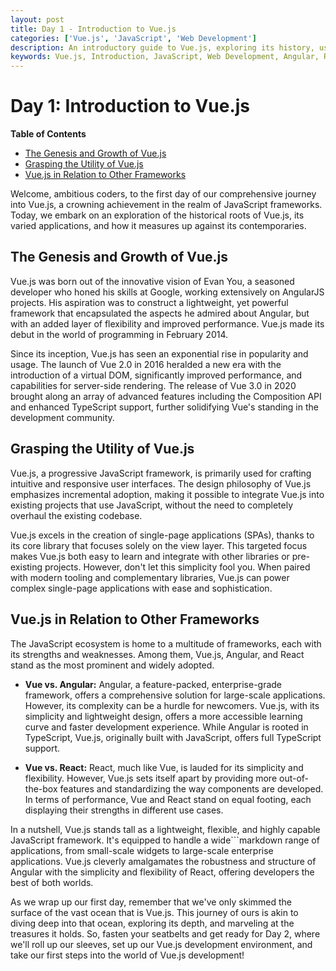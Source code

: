 ```yaml
---
layout: post
title: Day 1 - Introduction to Vue.js
categories: ['Vue.js', 'JavaScript', 'Web Development']
description: An introductory guide to Vue.js, exploring its history, usage, and comparison with other frameworks.
keywords: Vue.js, Introduction, JavaScript, Web Development, Angular, React
---
```

# Day 1: Introduction to Vue.js

**Table of Contents**
- [The Genesis and Growth of Vue.js](#the-genesis-and-growth-of-vue-js)
- [Grasping the Utility of Vue.js](#grasping-the-utility-of-vue-js)
- [Vue.js in Relation to Other Frameworks](#vue-js-in-relation-to-other-frameworks)

Welcome, ambitious coders, to the first day of our comprehensive journey into Vue.js, a crowning achievement in the realm of JavaScript frameworks. Today, we embark on an exploration of the historical roots of Vue.js, its varied applications, and how it measures up against its contemporaries.

## The Genesis and Growth of Vue.js

Vue.js was born out of the innovative vision of Evan You, a seasoned developer who honed his skills at Google, working extensively on AngularJS projects. His aspiration was to construct a lightweight, yet powerful framework that encapsulated the aspects he admired about Angular, but with an added layer of flexibility and improved performance. Vue.js made its debut in the world of programming in February 2014.

Since its inception, Vue.js has seen an exponential rise in popularity and usage. The launch of Vue 2.0 in 2016 heralded a new era with the introduction of a virtual DOM, significantly improved performance, and capabilities for server-side rendering. The release of Vue 3.0 in 2020 brought along an array of advanced features including the Composition API and enhanced TypeScript support, further solidifying Vue's standing in the development community.

## Grasping the Utility of Vue.js

Vue.js, a progressive JavaScript framework, is primarily used for crafting intuitive and responsive user interfaces. The design philosophy of Vue.js emphasizes incremental adoption, making it possible to integrate Vue.js into existing projects that use JavaScript, without the need to completely overhaul the existing codebase.

Vue.js excels in the creation of single-page applications (SPAs), thanks to its core library that focuses solely on the view layer. This targeted focus makes Vue.js both easy to learn and integrate with other libraries or pre-existing projects. However, don't let this simplicity fool you. When paired with modern tooling and complementary libraries, Vue.js can power complex single-page applications with ease and sophistication.

## Vue.js in Relation to Other Frameworks

The JavaScript ecosystem is home to a multitude of frameworks, each with its strengths and weaknesses. Among them, Vue.js, Angular, and React stand as the most prominent and widely adopted.

- **Vue vs. Angular:** Angular, a feature-packed, enterprise-grade framework, offers a comprehensive solution for large-scale applications. However, its complexity can be a hurdle for newcomers. Vue.js, with its simplicity and lightweight design, offers a more accessible learning curve and faster development experience. While Angular is rooted in TypeScript, Vue.js, originally built with JavaScript, offers full TypeScript support.

- **Vue vs. React:** React, much like Vue, is lauded for its simplicity and flexibility. However, Vue.js sets itself apart by providing more out-of-the-box features and standardizing the way components are developed. In terms of performance, Vue and React stand on equal footing, each displaying their strengths in different use cases.

In a nutshell, Vue.js stands tall as a lightweight, flexible, and highly capable JavaScript framework. It's equipped to handle a wide```markdown
range of applications, from small-scale widgets to large-scale enterprise applications. Vue.js cleverly amalgamates the robustness and structure of Angular with the simplicity and flexibility of React, offering developers the best of both worlds.

As we wrap up our first day, remember that we've only skimmed the surface of the vast ocean that is Vue.js. This journey of ours is akin to diving deep into that ocean, exploring its depth, and marveling at the treasures it holds. So, fasten your seatbelts and get ready for Day 2, where we'll roll up our sleeves, set up our Vue.js development environment, and take our first steps into the world of Vue.js development!
